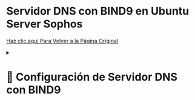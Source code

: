 # Servidor DNS con BIND9 en Ubuntu Server Sophos

<a href="https://github.com/ImDeathWis/Proyecto-pagina-emulacion./blob/main/README.md" target="_blank">Haz clic aquí Para Volver a la Página Original</a>

<details><summary><h1><strong>📄 Configuración de Servidor DNS con BIND9</strong></h1></summary>

<h2>⚠️ Nota Importante:</h2>
<ul>
  <li>El servidor <strong>DHCP del Sophos</strong> no está asignando direcciones IP estáticas, por lo que se recomienda configurarlas manualmente en cada dispositivo o usar una reserva de IP en el DHCP para los dispositivos que requieran una IP fija.</li>
  <li>El <strong>nombre de dominio</strong> configurado para la red local es <code>retrogold.local</code>.</li>
</ul>

<h2>🔍 Introducción</h2>
<p>Este documento describe la configuración y solución de problemas del servidor DNS en la máquina con IP <code>192.168.6.10</code>, utilizando BIND9 en un entorno de red con el dominio <code>retrogold.local</code>. BIND9 se utiliza para resolver tanto nombres de dominio directos como inversos en la red local.</p>

<h2>💻 Instalación de BIND9</h2>
<p>Para instalar BIND9 en la máquina, ejecute el siguiente comando en la terminal:</p>
<pre><code>sudo apt update && sudo apt install bind9 -y</code></pre>

<h2>⚙️ Configuración de Zonas DNS</h2>

<h3>3.1. 📝 Archivo de configuración principal <code>/etc/bind/named.conf.local</code></h3>
<p>Este archivo define las zonas directa e inversa para el servidor DNS. Añadir las siguientes líneas:</p>
<pre><code>sudo nano /etc/bind/named.conf.local</code></pre>
Contenido:
<pre><code>
zone "retrogold.local" {
    type master;
    file "/etc/bind/zonas/db.retrogold.local";
};

zone "6.168.192.in-addr.arpa" {
    type master;
    file "/etc/bind/zonas/db.6.168.192";
};
</code></pre>

<h3>3.2. 🗂️ Creación del directorio para las zonas y asignación de permisos</h3>
<pre><code>sudo mkdir -p /etc/bind/zonas</code></pre>
<pre><code>sudo chown -R bind:bind /etc/bind/zonas</code></pre>
<pre><code>sudo chmod -R 755 /etc/bind/zonas</code></pre>

<h3>3.3. 🗒️ Configuración de la Zona Directa <code>/etc/bind/zonas/db.retrogold.local</code></h3>
<pre><code>sudo nano /etc/bind/zonas/db.retrogold.local</code></pre>
Contenido:
<pre><code>
$TTL 604800
@   IN  SOA ns1.retrogold.local. admin.retrogold.local. (
    2024032201 ; Serial
    604800     ; Refresh
    86400      ; Retry
    2419200    ; Expire
    604800 )   ; Negative Cache TTL
;
@       IN  NS      ns1.retrogold.local.
ns1     IN  A       192.168.6.10
www     IN  A       192.168.6.20
ftp     IN  A       192.168.6.30
nas     IN  A       192.168.6.40
</code></pre>

<h3>3.4. 🔄 Configuración de la Zona Inversa <code>/etc/bind/zonas/db.6.168.192</code></h3>
<pre><code>sudo nano /etc/bind/zonas/db.6.168.192</code></pre>
Contenido:
<pre><code>
$TTL 604800
@   IN  SOA ns1.retrogold.local. admin.retrogold.local. (
    2024032201 ; Serial
    604800     ; Refresh
    86400      ; Retry
    2419200    ; Expire
    604800 )   ; Negative Cache TTL
;
@       IN  NS      ns1.retrogold.local.
10      IN  PTR     ns1.retrogold.local.
20      IN  PTR     www.retrogold.local.
30      IN  PTR     ftp.retrogold.local.
40      IN  PTR     nas.retrogold.local.
</code></pre>

<h3>3.5. 🔒 Asignación de permisos correctos a los archivos de zona</h3>
<pre><code>sudo chown root:bind /etc/bind/zonas/db.*</code></pre>
<pre><code>sudo chmod 644 /etc/bind/zonas/db.*</code></pre>

<h2>4. 🔧 Configuración del archivo <code>/etc/bind/named.conf.options</code></h2>
<p>Este archivo configura las opciones globales de BIND9. Añadir las siguientes configuraciones para definir las ACLs (listas de control de acceso), permitir consultas desde la red local, habilitar la recursión y configurar los reenvíos a otros servidores DNS.</p>
<pre><code>sudo nano /etc/bind/named.conf.options</code></pre>
Contenido del archivo:
<pre><code>
acl "red_local" {
    192.168.6.0/24;
};

options {
    directory "/var/cache/bind";

    // Habilita la recursión de consultas
    recursion yes;
    allow-query { red_local; };

    // Validación de DNSSEC
    dnssec-validation auto;

    // Definir servidores DNS para reenviar las consultas
    forwarders {
        8.8.8.8;
        8.8.4.4;
    };

    // Especificar la IP del servidor para escuchar las consultas DNS
    listen-on { 192.168.6.10; };

    // Descomentar para habilitar IPv6 (si es necesario)
    // listen-on-v6 { any; };
};
</code></pre>

<h2>5. 🔄 Configuración del Archivo <code>/etc/resolv.conf</code></h2>
<p>Para que el sistema use el DNS local, crea un enlace simbólico hacia el archivo de configuración del sistema:</p>
<pre><code>sudo ln -sf /run/systemd/resolve/resolv.conf /etc/resolv.conf</code></pre>
<p>Verifica el contenido del archivo <code>/etc/resolv.conf</code>:</p>
<pre><code>cat /etc/resolv.conf</code></pre>
El archivo debe contener lo siguiente:
<pre><code>
domain RetroDHCPGold
search RetroDHCPGold
nameserver 192.168.6.10
nameserver 8.8.8.8
</code></pre>

<h2>6. 🔄 Reinicio y Verificación del Servicio</h2>
<p>Una vez realizadas todas las configuraciones, reinicia el servicio de BIND9:</p>
<pre><code>sudo systemctl restart bind9</code></pre>
<pre><code>sudo systemctl status bind9</code></pre>

<h2>7. 🧪 Pruebas de Funcionamiento</h2>

<h3>7.1. 🔎 Prueba con <code>nslookup</code></h3>
<p>Para verificar que el servidor DNS responde correctamente a las consultas, utiliza el comando <code>nslookup</code>:</p>
<pre><code>nslookup ns1.retrogold.local 192.168.6.10</code></pre>

<h3>7.2. 📡 Prueba con <code>dig</code></h3>
<p>Utiliza <code>dig</code> para comprobar la resolución DNS:</p>
<pre><code>dig @192.168.6.10 ns1.retrogold.local</code></pre>

<h3>7.3. 🔄 Prueba de Zona Inversa</h3>
<p>Verifica la zona inversa utilizando <code>dig -x</code>:</p>
<pre><code>dig -x 192.168.6.10 @192.168.6.10</code></pre>

<h2>8. 🛠️ Solución de Problemas</h2>
<ul>
  <li>Verifica el estado de BIND9: <pre><code>sudo systemctl status bind9</code></pre></li>
  <li>Revisa los archivos de zona en busca de errores de sintaxis: <pre><code>sudo named-checkzone retrogold.local /etc/bind/zonas/db.retrogold.local</code></pre><pre><code>sudo named-checkzone 6.168.192.in-addr.arpa /etc/bind/zonas/db.6.168.192</code></pre></li>
  <li>Verifica los logs en caso de errores: <pre><code>sudo journalctl -xe | grep named</code></pre></li>
</ul>

<h2>9. ✅ Conclusión</h2>
<p>Con esta configuración, el servidor DNS local resolverá tanto los nombres de dominio internos (como <code>www.retrogold.local</code>, <code>ftp.retrogold.local</code>, etc.) como las consultas inversas para la red local. Además, se ha configurado para reenviar consultas fuera de la red local a servidores DNS públicos de Google, lo que garantiza una resolución eficiente.</p>

<p>¡Tu servidor DNS ahora está listo para usarse! 🎉</p>

</details>

